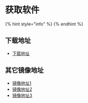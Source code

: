 # 获取软件

{% hint style="info" %}
{% endhint %}

## 下载地址

* [下载地址](#)

## 其它镜像地址

* [镜像地址1](#)
* [镜像地址2](#)
* [镜像地址3](#)
